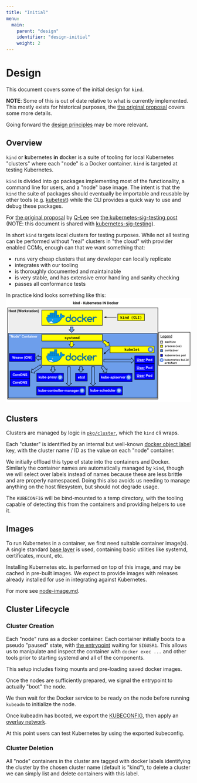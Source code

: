 ```yaml
---
title: "Initial"
menu:
  main:
    parent: "design"
    identifier: "design-initial"
    weight: 2
---
```

# Design

This document covers some of the initial design for `kind`.

**NOTE**: Some of this is out of date relative to what is currently implemented.
This mostly exists for historical purposes, the [the original proposal][original proposal]
covers some more details.

Going forward the [design principles] may be more relevant.

## Overview

`kind` or **k**ubernetes **in** **d**ocker is a suite of tooling for local 
Kubernetes "clusters" where each "node" is a Docker container.
`kind` is targeted at testing Kubernetes.

`kind` is divided into go packages implementing most of the functionality, a
command line for users, and a "node" base image. The intent is that the `kind`
the suite of packages should eventually be importable and reusable by other
tools (e.g. [kubetest][kubetest])
while the CLI provides a quick way to use and debug these packages.

For [the original proposal][original proposal] by [Q-Lee][q-lee] see [the kubernetes-sig-testing post][sig-testing-post] (NOTE: this document is shared with [kubernetes-sig-testing][kubernetes-sig-testing]).

In short `kind` targets local clusters for testing purposes. While not all 
testing can be performed without "real" clusters in "the cloud" with provider 
enabled CCMs, enough can that we want something that:

 - runs very cheap clusters that any developer can locally replicate
 - integrates with our tooling
 - is thoroughly documented and maintainable
 - is very stable, and has extensive error handling and sanity checking
 - passes all conformance tests

In practice kind looks something like this:
<img src="/docs/images/diagram.png"/>

## Clusters

Clusters are managed by logic in [`pkg/cluster`][pkg/cluster], which the
`kind` cli wraps.

Each "cluster" is identified by an internal but well-known [docker object label](https://docs.docker.com/config/labels-custom-metadata/) key, with the cluster
name / ID as the value on each "node" container.

We initially offload this type of state into the containers and Docker. 
Similarly the container names are automatically managed by `kind`, though
we will select over labels instead of names because these are less brittle and
are properly namespaced. Doing this also avoids us needing to manage anything
on the host filesystem, but should not degrade usage.

The `KUBECONFIG` will be bind-mounted to a temp directory, with the tooling 
capable of detecting this from the containers and providing helpers to use it.

## Images

To run Kubernetes in a container, we first need suitable container image(s).
A single standard [base layer][base-image.md] is used, containing basic
utilities like systemd, certificates, mount, etc.

Installing Kubernetes etc. is performed on top of this image, and may be cached
in pre-built images. We expect to provide images with releases already installed
for use in integrating against Kubernetes.

For more see [node-image.md][node-image.md].

## Cluster Lifecycle

### Cluster Creation

Each "node" runs as a docker container. Each container initially boots to a
pseudo "paused" state, with [the entrypoint][entrypoint] waiting for `SIGUSR1`.
This allows us to manipulate and inspect the container with `docker exec ...`
and other tools prior to starting systemd and all of the components.

This setup includes fixing mounts and pre-loading saved docker images.

Once the nodes are sufficiently prepared, we signal the entrypoint to actually
"boot" the node.

We then wait for the Docker service to be ready on the node before running
`kubeadm` to initialize the node.

Once kubeadm has booted, we export the [KUBECONFIG][kubeconfig], then apply
an [overlay network][overlay network].

At this point users can test Kubernetes by using the exported kubeconfig.


### Cluster Deletion

All "node" containers in the cluster are tagged with docker labels identifying
the cluster by the chosen cluster name (default is "kind"), to delete a cluster
we can simply list and delete containers with this label.

[kubetest]: https://github.com/kubernetes/test-infra/tree/master/kubetest
[original proposal]: https://docs.google.com/document/d/1VL0shYfKl7goy5Zj4Rghpixbye4M8zs_N2gWoQTSKh0/
[q-lee]: https://github.com/q-lee
[sig-testing-post]: https://groups.google.com/d/msg/kubernetes-sig-testing/uVkosorBnVc/8DDC3qvMAwAJ
[kubernetes-sig-testing]: https://groups.google.com/forum/#!forum/kubernetes-sig-testing
[pkg/cluster]: https://github.com/kubernetes-sigs/kind/tree/master/pkg/cluster
[base-image.md]: /docs/design/base-image
[node-image.md]: /docs/design/node-image
[entrypoint]: https://github.com/kubernetes-sigs/kind/tree/master/images/base/entrypoint
[kubeconfig]: https://kubernetes.io/docs/tasks/access-application-cluster/configure-access-multiple-clusters/
[overlay network]: https://kubernetes.io/docs/setup/independent/create-cluster-kubeadm/#pod-network
[design principles]: /docs/design/principles
